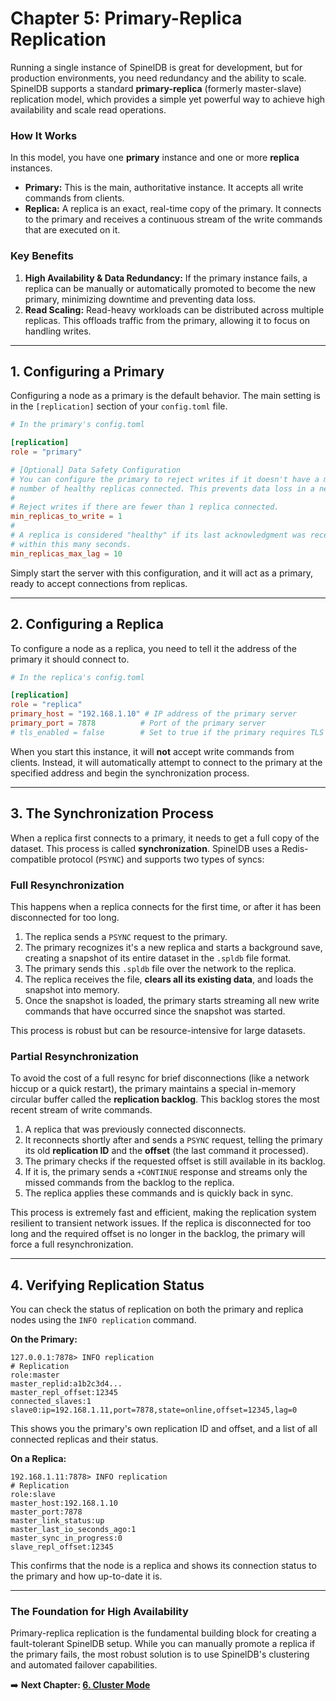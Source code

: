 # Chapter 5: Primary-Replica Replication

Running a single instance of SpinelDB is great for development, but for production environments, you need redundancy and the ability to scale. SpinelDB supports a standard **primary-replica** (formerly master-slave) replication model, which provides a simple yet powerful way to achieve high availability and scale read operations.

### How It Works

In this model, you have one **primary** instance and one or more **replica** instances.
*   **Primary:** This is the main, authoritative instance. It accepts all write commands from clients.
*   **Replica:** A replica is an exact, real-time copy of the primary. It connects to the primary and receives a continuous stream of the write commands that are executed on it.

### Key Benefits

1.  **High Availability & Data Redundancy:** If the primary instance fails, a replica can be manually or automatically promoted to become the new primary, minimizing downtime and preventing data loss.
2.  **Read Scaling:** Read-heavy workloads can be distributed across multiple replicas. This offloads traffic from the primary, allowing it to focus on handling writes.

---

## 1. Configuring a Primary

Configuring a node as a primary is the default behavior. The main setting is in the `[replication]` section of your `config.toml` file.

```toml
# In the primary's config.toml

[replication]
role = "primary"

# [Optional] Data Safety Configuration
# You can configure the primary to reject writes if it doesn't have a minimum
# number of healthy replicas connected. This prevents data loss in a network partition.
#
# Reject writes if there are fewer than 1 replica connected.
min_replicas_to_write = 1
#
# A replica is considered "healthy" if its last acknowledgment was received
# within this many seconds.
min_replicas_max_lag = 10
```
Simply start the server with this configuration, and it will act as a primary, ready to accept connections from replicas.

---

## 2. Configuring a Replica

To configure a node as a replica, you need to tell it the address of the primary it should connect to.

```toml
# In the replica's config.toml

[replication]
role = "replica"
primary_host = "192.168.1.10" # IP address of the primary server
primary_port = 7878          # Port of the primary server
# tls_enabled = false        # Set to true if the primary requires TLS
```

When you start this instance, it will **not** accept write commands from clients. Instead, it will automatically attempt to connect to the primary at the specified address and begin the synchronization process.

---

## 3. The Synchronization Process

When a replica first connects to a primary, it needs to get a full copy of the dataset. This process is called **synchronization**. SpinelDB uses a Redis-compatible protocol (`PSYNC`) and supports two types of syncs:

### Full Resynchronization

This happens when a replica connects for the first time, or after it has been disconnected for too long.
1.  The replica sends a `PSYNC` request to the primary.
2.  The primary recognizes it's a new replica and starts a background save, creating a snapshot of its entire dataset in the `.spldb` file format.
3.  The primary sends this `.spldb` file over the network to the replica.
4.  The replica receives the file, **clears all its existing data**, and loads the snapshot into memory.
5.  Once the snapshot is loaded, the primary starts streaming all new write commands that have occurred since the snapshot was started.

This process is robust but can be resource-intensive for large datasets.

### Partial Resynchronization

To avoid the cost of a full resync for brief disconnections (like a network hiccup or a quick restart), the primary maintains a special in-memory circular buffer called the **replication backlog**. This backlog stores the most recent stream of write commands.

1.  A replica that was previously connected disconnects.
2.  It reconnects shortly after and sends a `PSYNC` request, telling the primary its old **replication ID** and the **offset** (the last command it processed).
3.  The primary checks if the requested offset is still available in its backlog.
4.  If it is, the primary sends a `+CONTINUE` response and streams only the missed commands from the backlog to the replica.
5.  The replica applies these commands and is quickly back in sync.

This process is extremely fast and efficient, making the replication system resilient to transient network issues. If the replica is disconnected for too long and the required offset is no longer in the backlog, the primary will force a full resynchronization.

---

## 4. Verifying Replication Status

You can check the status of replication on both the primary and replica nodes using the `INFO replication` command.

**On the Primary:**

```shell
127.0.0.1:7878> INFO replication
# Replication
role:master
master_replid:a1b2c3d4...
master_repl_offset:12345
connected_slaves:1
slave0:ip=192.168.1.11,port=7878,state=online,offset=12345,lag=0
```
This shows you the primary's own replication ID and offset, and a list of all connected replicas and their status.

**On a Replica:**

```shell
192.168.1.11:7878> INFO replication
# Replication
role:slave
master_host:192.168.1.10
master_port:7878
master_link_status:up
master_last_io_seconds_ago:1
master_sync_in_progress:0
slave_repl_offset:12345
```
This confirms that the node is a replica and shows its connection status to the primary and how up-to-date it is.

---

### The Foundation for High Availability

Primary-replica replication is the fundamental building block for creating a fault-tolerant SpinelDB setup. While you can manually promote a replica if the primary fails, the most robust solution is to use SpinelDB's clustering and automated failover capabilities.

➡️ **Next Chapter: [6. Cluster Mode](./06-clustering.md)**
